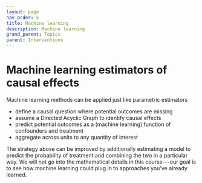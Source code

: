 ```yaml
---
layout: page
nav_order: 5
title: Machine learning
description: Machine learning
grand_parent: Topics
parent: Interventions
---
```


# Machine learning estimators of causal effects

Machine learning methods can be applied just like parametric estimators

* define a causal question where potential outcomes are missing
* assume a Directed Acyclic Graph to identify causal effects
* predict potential outcomes as a (machine learning) function of confounders and treatment
* aggregate across units to any quantity of interest

The strategy above can be improved by additionally estimating a model to predict the probability of treatment and combining the two in a particular way. We will not go into the mathematical details in this course---our goal is to see how machine learning could plug in to approaches you've already learned.